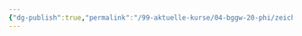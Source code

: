 ```yaml
---
{"dg-publish":true,"permalink":"/99-aktuelle-kurse/04-bggw-20-phi/zeichnung-2022-04-18-14-55-24-excalidraw/","dgHomeLink":true,"dgPassFrontmatter":false}
---
```

<style>
.container {font-family: sans-serif; text-align: center;}
.button-wrapper button {z-index: 1;height: 40px; width: 100px; margin: 10px;padding: 5px;}
.excalidraw .App-menu_top .buttonList { display: flex;}
.excalidraw-wrapper { height: 800px; margin: 50px; position: relative;}
:root[dir="ltr"] .excalidraw .layer-ui__wrapper .zen-mode-transition.App-menu_bottom--transition-left {transform: none;}
</style><script src="https://unpkg.com/react@17/umd/react.production.min.js"></script><script src="https://unpkg.com/react-dom@17/umd/react-dom.production.min.js"></script><script type="text/javascript" src="https://unpkg.com/@excalidraw/excalidraw/dist/excalidraw.production.min.js"></script><div id="Zeichnung_2022-04-18_1455.24.excalidraw.md"></div><script>(function(){const InitialData={"type":"excalidraw","version":2,"source":"https://excalidraw.com","elements":[{"id":"0BeHMb_dQOHrJHvBQBRLP","type":"diamond","x":-424.31378173828125,"y":-238.90118026733398,"width":298,"height":327.72064208984375,"angle":0,"strokeColor":"#000000","backgroundColor":"#4c6ef5","fillStyle":"hachure","strokeWidth":1,"strokeStyle":"solid","roughness":1,"opacity":100,"groupIds":[],"strokeSharpness":"sharp","seed":1386473829,"version":54,"versionNonce":336212517,"isDeleted":false,"boundElements":[{"id":"Ud5RXe6iDNBSLt01pjVaQ","type":"arrow"},{"type":"text","id":"U05j3oV9"}],"updated":1650286573465,"link":null,"locked":false},{"id":"XoW6Dd3zkcdT1Wbl9X9I2","type":"rectangle","x":179.0938720703125,"y":-216.99224472045898,"width":295,"height":293.94439697265625,"angle":0,"strokeColor":"#000000","backgroundColor":"#fa5252","fillStyle":"hachure","strokeWidth":1,"strokeStyle":"solid","roughness":1,"opacity":100,"groupIds":[],"strokeSharpness":"sharp","seed":1735524197,"version":117,"versionNonce":2077870507,"isDeleted":false,"boundElements":[{"id":"Ud5RXe6iDNBSLt01pjVaQ","type":"arrow"},{"type":"text","id":"8N0bQ4ZM"}],"updated":1650286569499,"link":null,"locked":false},{"id":"Ud5RXe6iDNBSLt01pjVaQ","type":"arrow","x":-117.2920915497773,"y":-78.62087328447438,"width":282.6928483857148,"height":3.9550083271112726,"angle":0,"strokeColor":"#000000","backgroundColor":"#4c6ef5","fillStyle":"hachure","strokeWidth":1,"strokeStyle":"solid","roughness":1,"opacity":100,"groupIds":[],"strokeSharpness":"round","seed":892862699,"version":218,"versionNonce":1568311947,"isDeleted":false,"boundElements":null,"updated":1650286574121,"link":null,"locked":false,"points":[[0,0],[282.6928483857148,-3.9550083271112726]],"lastCommittedPoint":[170.706787109375,0],"startBinding":{"elementId":"0BeHMb_dQOHrJHvBQBRLP","gap":9.706049378707704,"focus":-0.008356466069142126},"endBinding":{"elementId":"XoW6Dd3zkcdT1Wbl9X9I2","gap":13.693115234375,"focus":0.09937883942744839},"startArrowhead":null,"endArrowhead":"arrow"},{"id":"floTLSB5","type":"text","x":184.0938720703125,"y":-82.52004623413086,"width":285,"height":25,"angle":0,"strokeColor":"#000000","backgroundColor":"#fa5252","fillStyle":"hachure","strokeWidth":1,"strokeStyle":"solid","roughness":1,"opacity":100,"groupIds":[],"strokeSharpness":"sharp","seed":494203237,"version":4,"versionNonce":442080293,"isDeleted":false,"boundElements":null,"updated":1650286555788,"link":null,"locked":false,"text":"","rawText":"","fontSize":20,"fontFamily":1,"textAlign":"center","verticalAlign":"middle","baseline":17,"containerId":"XoW6Dd3zkcdT1Wbl9X9I2","originalText":""},{"id":"8N0bQ4ZM","type":"text","x":184.0938720703125,"y":-93.02004623413086,"width":285,"height":46,"angle":0,"strokeColor":"#000000","backgroundColor":"#fa5252","fillStyle":"hachure","strokeWidth":1,"strokeStyle":"solid","roughness":1,"opacity":100,"groupIds":[],"strokeSharpness":"sharp","seed":1034057195,"version":12,"versionNonce":1687119653,"isDeleted":false,"boundElements":null,"updated":1650286568581,"link":null,"locked":false,"text":"Data","rawText":"Data","fontSize":36,"fontFamily":1,"textAlign":"center","verticalAlign":"middle","baseline":32,"containerId":"XoW6Dd3zkcdT1Wbl9X9I2","originalText":"Data"},{"id":"U05j3oV9","type":"text","x":-419.31378173828125,"y":-98.04085922241211,"width":288,"height":46,"angle":0,"strokeColor":"#000000","backgroundColor":"#fa5252","fillStyle":"hachure","strokeWidth":1,"strokeStyle":"solid","roughness":1,"opacity":100,"groupIds":[],"strokeSharpness":"sharp","seed":935206213,"version":9,"versionNonce":1176004619,"isDeleted":false,"boundElements":null,"updated":1650286572428,"link":null,"locked":false,"text":"Input","rawText":"Input","fontSize":36,"fontFamily":1,"textAlign":"center","verticalAlign":"middle","baseline":32,"containerId":"0BeHMb_dQOHrJHvBQBRLP","originalText":"Input"}],"appState":{"theme":"light","viewBackgroundColor":"#ffffff","currentItemStrokeColor":"#000000","currentItemBackgroundColor":"#fa5252","currentItemFillStyle":"hachure","currentItemStrokeWidth":1,"currentItemStrokeStyle":"solid","currentItemRoughness":1,"currentItemOpacity":100,"currentItemFontFamily":1,"currentItemFontSize":36,"currentItemTextAlign":"left","currentItemStrokeSharpness":"sharp","currentItemStartArrowhead":null,"currentItemEndArrowhead":"arrow","currentItemLinearStrokeSharpness":"round","gridSize":null,"colorPalette":{}},"files":{}};InitialData.scrollToContent=true;App=()=>{const e=React.useRef(null),t=React.useRef(null),[n,i]=React.useState({width:void 0,height:void 0});return React.useEffect(()=>{i({width:t.current.getBoundingClientRect().width,height:t.current.getBoundingClientRect().height});const e=()=>{i({width:t.current.getBoundingClientRect().width,height:t.current.getBoundingClientRect().height})};return window.addEventListener("resize",e),()=>window.removeEventListener("resize",e)},[t]),React.createElement(React.Fragment,null,React.createElement("div",{className:"excalidraw-wrapper",ref:t},React.createElement(Excalidraw.default,{ref:e,width:n.width,height:n.height,initialData:InitialData,viewModeEnabled:!0,zenModeEnabled:!0,gridModeEnabled:!1})))},excalidrawWrapper=document.getElementById("Zeichnung_2022-04-18_1455.24.excalidraw.md");ReactDOM.render(React.createElement(App),excalidrawWrapper);})();</script>
